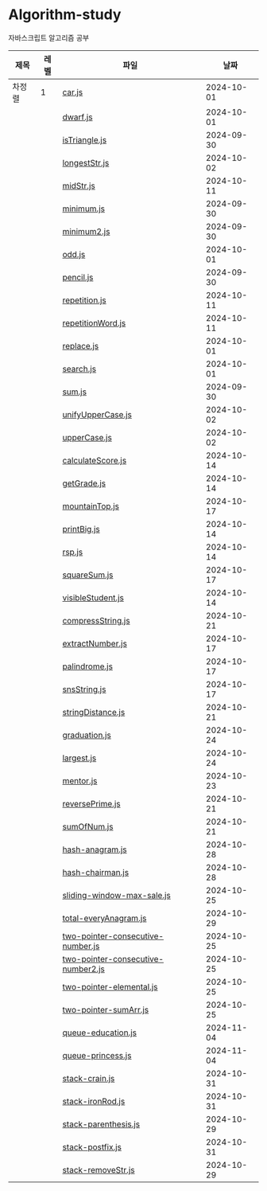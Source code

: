 
# Algorithm-study

자바스크립트 알고리즘 공부

| 제목 | 레벨 | 파일 | 날짜 |
| --- | --- | -- | -- |
| 차정렬 | 1 | [car.js](./section1/car.js) | 2024-10-01 |
|  |  | [dwarf.js](./section1/dwarf.js) | 2024-10-01 |
|  |  | [isTriangle.js](./section1/isTriangle.js) | 2024-09-30 |
|  |  | [longestStr.js](./section1/longestStr.js) | 2024-10-02 |
|  |  | [midStr.js](./section1/midStr.js) | 2024-10-11 |
|  |  | [minimum.js](./section1/minimum.js) | 2024-09-30 |
|  |  | [minimum2.js](./section1/minimum2.js) | 2024-09-30 |
|  |  | [odd.js](./section1/odd.js) | 2024-10-01 |
|  |  | [pencil.js](./section1/pencil.js) | 2024-09-30 |
|  |  | [repetition.js](./section1/repetition.js) | 2024-10-11 |
|  |  | [repetitionWord.js](./section1/repetitionWord.js) | 2024-10-11 |
|  |  | [replace.js](./section1/replace.js) | 2024-10-01 |
|  |  | [search.js](./section1/search.js) | 2024-10-01 |
|  |  | [sum.js](./section1/sum.js) | 2024-09-30 |
|  |  | [unifyUpperCase.js](./section1/unifyUpperCase.js) | 2024-10-02 |
|  |  | [upperCase.js](./section1/upperCase.js) | 2024-10-02 |
|  |  | [calculateScore.js](./section2/calculateScore.js) | 2024-10-14 |
|  |  | [getGrade.js](./section2/getGrade.js) | 2024-10-14 |
|  |  | [mountainTop.js](./section2/mountainTop.js) | 2024-10-17 |
|  |  | [printBig.js](./section2/printBig.js) | 2024-10-14 |
|  |  | [rsp.js](./section2/rsp.js) | 2024-10-14 |
|  |  | [squareSum.js](./section2/squareSum.js) | 2024-10-17 |
|  |  | [visibleStudent.js](./section2/visibleStudent.js) | 2024-10-14 |
|  |  | [compressString.js](./section3/compressString.js) | 2024-10-21 |
|  |  | [extractNumber.js](./section3/extractNumber.js) | 2024-10-17 |
|  |  | [palindrome.js](./section3/palindrome.js) | 2024-10-17 |
|  |  | [snsString.js](./section3/snsString.js) | 2024-10-17 |
|  |  | [stringDistance.js](./section3/stringDistance.js) | 2024-10-21 |
|  |  | [graduation.js](./section4/graduation.js) | 2024-10-24 |
|  |  | [largest.js](./section4/largest.js) | 2024-10-24 |
|  |  | [mentor.js](./section4/mentor.js) | 2024-10-23 |
|  |  | [reversePrime.js](./section4/reversePrime.js) | 2024-10-21 |
|  |  | [sumOfNum.js](./section4/sumOfNum.js) | 2024-10-21 |
|  |  | [hash-anagram.js](./section5/hash-anagram.js) | 2024-10-28 |
|  |  | [hash-chairman.js](./section5/hash-chairman.js) | 2024-10-28 |
|  |  | [sliding-window-max-sale.js](./section5/sliding-window-max-sale.js) | 2024-10-25 |
|  |  | [total-everyAnagram.js](./section5/total-everyAnagram.js) | 2024-10-29 |
|  |  | [two-pointer-consecutive-number.js](./section5/two-pointer-consecutive-number.js) | 2024-10-25 |
|  |  | [two-pointer-consecutive-number2.js](./section5/two-pointer-consecutive-number2.js) | 2024-10-25 |
|  |  | [two-pointer-elemental.js](./section5/two-pointer-elemental.js) | 2024-10-25 |
|  |  | [two-pointer-sumArr.js](./section5/two-pointer-sumArr.js) | 2024-10-25 |
|  |  | [queue-education.js](./section6/queue-education.js) | 2024-11-04 |
|  |  | [queue-princess.js](./section6/queue-princess.js) | 2024-11-04 |
|  |  | [stack-crain.js](./section6/stack-crain.js) | 2024-10-31 |
|  |  | [stack-ironRod.js](./section6/stack-ironRod.js) | 2024-10-31 |
|  |  | [stack-parenthesis.js](./section6/stack-parenthesis.js) | 2024-10-29 |
|  |  | [stack-postfix.js](./section6/stack-postfix.js) | 2024-10-31 |
|  |  | [stack-removeStr.js](./section6/stack-removeStr.js) | 2024-10-29 |
